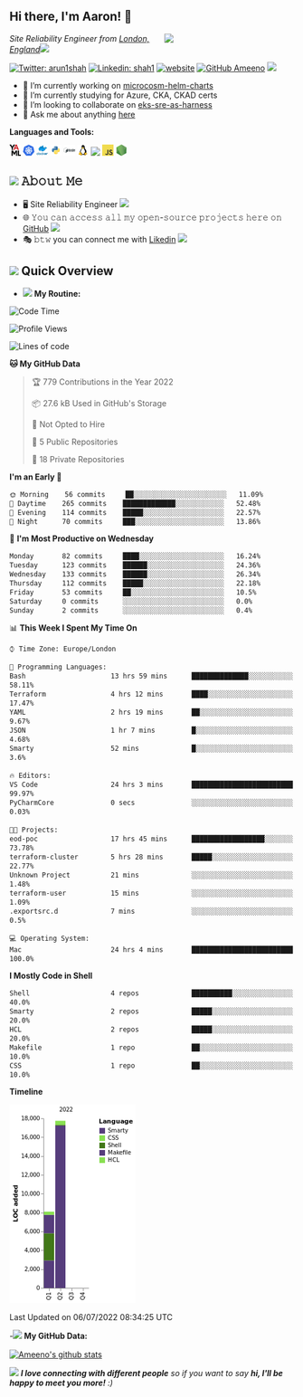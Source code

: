 <h2> Hi there, I'm Aaron!  👋 </h2>
<img align='right' src="https://media.giphy.com/media/M9gbBd9nbDrOTu1Mqx/giphy.gif" width="230">

<p><em>Site Reliability Engineer from <a href="http://london.gov.uk">London, England</a><img src="https://media.giphy.com/media/fYSnHlufseco8Fh93Z/giphy.gif" width="30"></br>
</em></p>


[![Twitter: arun1shah](https://img.shields.io/twitter/follow/Arun1Shah?style=social)](https://twitter.com/arun1shah)
[![Linkedin: shah1](https://img.shields.io/badge/-shah1-blue?style=flat-square&logo=Linkedin&logoColor=white&link=https://www.linkedin.com/in/shah1/)](https://www.linkedin.com/in/shah1/)
[![website](https://img.shields.io/badge/Website-46a2f1.svg?&style=flat-square&logo=Google-Chrome&logoColor=white&link=https://www.ashah.uk/)](https://www.ashah.uk/)
[![GitHub Ameeno](https://img.shields.io/github/followers/ameeno?label=follow&style=social)](https://github.com/ameeno)
![](https://visitor-badge.glitch.me/badge?page_id=ameeno.ameeno)


- 🔭 I’m currently working on [microcosm-helm-charts](https://github.com/ameeno-globality/helm-charts)
- 🌱 I’m currently studying for Azure, CKA, CKAD certs
- 👯 I’m looking to collaborate on [eks-sre-as-harness](https://github.com/ameeno-globality/eks-sre-as-harness)
- 💬 Ask me about anything [here](https://github.com/ameeno-globality/ameeno-globality/issues)

**Languages and Tools:**  

<code><img height="20" src="https://raw.githubusercontent.com/github/explore/80688e429a7d4ef2fca1e82350fe8e3517d3494d/topics/yaml/yaml.png"></code>
<code><img height="20" src="https://raw.githubusercontent.com/github/explore/80688e429a7d4ef2fca1e82350fe8e3517d3494d/topics/kubernetes/kubernetes.png"></code>
<code><img height="20" src="https://raw.githubusercontent.com/github/explore/5c058a388828bb5fde0bcafd4bc867b5bb3f26f3/topics/docker/docker.png"></code>
<code><img height="20" src="https://raw.githubusercontent.com/github/explore/80688e429a7d4ef2fca1e82350fe8e3517d3494d/topics/python/python.png"></code>
<code><img height="20" src="https://raw.githubusercontent.com/github/explore/80688e429a7d4ef2fca1e82350fe8e3517d3494d/topics/bash/bash.png"></code>
<code><img height="20" src="https://raw.githubusercontent.com/github/explore/80688e429a7d4ef2fca1e82350fe8e3517d3494d/topics/linux/linux.png"></code>
<code><img height="20" src="https://raw.githubusercontent.com/github/explore/80688e429a7d4ef2fca1e82350fe8e3517d3494d/topics/helm/helm.png"></code>
<code><img height="20" src="https://raw.githubusercontent.com/github/explore/80688e429a7d4ef2fca1e82350fe8e3517d3494d/topics/javascript/javascript.png"></code>
<code><img height="20" src="https://raw.githubusercontent.com/github/explore/80688e429a7d4ef2fca1e82350fe8e3517d3494d/topics/nodejs/nodejs.png"></code>  


## <img src="https://media.giphy.com/media/VgCDAzcKvsR6OM0uWg/giphy.gif" width="50"> 𝙰𝚋𝚘𝚞𝚝 𝙼𝚎
- 🖥 Site Reliability Engineer <img src="https://media.giphy.com/media/WUlplcMpOCEmTGBtBW/giphy.gif" width="30">
- 🌐 𝚈𝚘𝚞 𝚌𝚊𝚗 𝚊𝚌𝚌𝚎𝚜𝚜 𝚊𝚕𝚕 𝚖𝚢 𝚘𝚙𝚎𝚗-𝚜𝚘𝚞𝚛𝚌𝚎 𝚙𝚛𝚘𝚓𝚎𝚌𝚝𝚜 𝚑𝚎𝚛𝚎 𝚘𝚗 [GitHub](https://github.com/Ameeno) <img src="https://media.giphy.com/media/Y01wot3Bt9Bpdz8xvs/giphy.gif" width="30">
- 🎭 𝚋𝚝𝚠 you can connect me with [Likedin](https://www.linkedin.com/in/shah1/) <img src="https://media.giphy.com/media/HQTYdpx1yhxWpugAi2/giphy.gif" width="30">



## <img src="https://media.giphy.com/media/LPfvhoIwJj0u239wI9/giphy.gif" width="50"> Quick Overview


- <img src="https://media.giphy.com/media/gCWkRsa39liKgD0GLW/giphy.gif" width="50"> **My Routine:** 


<!--START_SECTION:waka-->
![Code Time](http://img.shields.io/badge/Code%20Time-909%20hrs%207%20mins-blue)

![Profile Views](http://img.shields.io/badge/Profile%20Views-0-blue)

![Lines of code](https://img.shields.io/badge/From%20Hello%20World%20I%27ve%20Written-26%20Thousand%20lines%20of%20code-blue)

**🐱 My GitHub Data** 

> 🏆 779 Contributions in the Year 2022
 > 
> 📦 27.6 kB Used in GitHub's Storage 
 > 
> 🚫 Not Opted to Hire
 > 
> 📜 5 Public Repositories 
 > 
> 🔑 18 Private Repositories  
 > 
**I'm an Early 🐤** 

```text
🌞 Morning    56 commits     ██░░░░░░░░░░░░░░░░░░░░░░░   11.09% 
🌆 Daytime    265 commits    █████████████░░░░░░░░░░░░   52.48% 
🌃 Evening    114 commits    █████░░░░░░░░░░░░░░░░░░░░   22.57% 
🌙 Night      70 commits     ███░░░░░░░░░░░░░░░░░░░░░░   13.86%

```
📅 **I'm Most Productive on Wednesday** 

```text
Monday       82 commits     ████░░░░░░░░░░░░░░░░░░░░░   16.24% 
Tuesday      123 commits    ██████░░░░░░░░░░░░░░░░░░░   24.36% 
Wednesday    133 commits    ██████░░░░░░░░░░░░░░░░░░░   26.34% 
Thursday     112 commits    █████░░░░░░░░░░░░░░░░░░░░   22.18% 
Friday       53 commits     ██░░░░░░░░░░░░░░░░░░░░░░░   10.5% 
Saturday     0 commits      ░░░░░░░░░░░░░░░░░░░░░░░░░   0.0% 
Sunday       2 commits      ░░░░░░░░░░░░░░░░░░░░░░░░░   0.4%

```


📊 **This Week I Spent My Time On** 

```text
⌚︎ Time Zone: Europe/London

💬 Programming Languages: 
Bash                     13 hrs 59 mins      ██████████████░░░░░░░░░░░   58.11% 
Terraform                4 hrs 12 mins       ████░░░░░░░░░░░░░░░░░░░░░   17.47% 
YAML                     2 hrs 19 mins       ██░░░░░░░░░░░░░░░░░░░░░░░   9.67% 
JSON                     1 hr 7 mins         █░░░░░░░░░░░░░░░░░░░░░░░░   4.68% 
Smarty                   52 mins             █░░░░░░░░░░░░░░░░░░░░░░░░   3.6%

🔥 Editors: 
VS Code                  24 hrs 3 mins       █████████████████████████   99.97% 
PyCharmCore              0 secs              ░░░░░░░░░░░░░░░░░░░░░░░░░   0.03%

🐱‍💻 Projects: 
eod-poc                  17 hrs 45 mins      ██████████████████░░░░░░░   73.78% 
terraform-cluster        5 hrs 28 mins       █████░░░░░░░░░░░░░░░░░░░░   22.77% 
Unknown Project          21 mins             ░░░░░░░░░░░░░░░░░░░░░░░░░   1.48% 
terraform-user           15 mins             ░░░░░░░░░░░░░░░░░░░░░░░░░   1.09% 
.exportsrc.d             7 mins              ░░░░░░░░░░░░░░░░░░░░░░░░░   0.5%

💻 Operating System: 
Mac                      24 hrs 4 mins       █████████████████████████   100.0%

```

**I Mostly Code in Shell** 

```text
Shell                    4 repos             ██████████░░░░░░░░░░░░░░░   40.0% 
Smarty                   2 repos             █████░░░░░░░░░░░░░░░░░░░░   20.0% 
HCL                      2 repos             █████░░░░░░░░░░░░░░░░░░░░   20.0% 
Makefile                 1 repo              ██░░░░░░░░░░░░░░░░░░░░░░░   10.0% 
CSS                      1 repo              ██░░░░░░░░░░░░░░░░░░░░░░░   10.0%

```


**Timeline**

![Chart not found](https://raw.githubusercontent.com/ameeno-globality/ameeno-globality/master/charts/bar_graph.png) 


 Last Updated on 06/07/2022 08:34:25 UTC
<!--END_SECTION:waka-->




-**<img src="https://media.giphy.com/media/jUQHpQ3UjFBfRlQekP/giphy.gif" width="50"> My GitHub Data:** 
<p align=""> 


<a href="#">
  <img align="center" src="https://github-readme-stats-nine-phi-24.vercel.app/api?username=ameeno-globality&show_icons=true&include_all_commits=true&theme=material-palenight&count_private=true&custom_title=In%20the%20last%2012%20months&hide=prs" alt="Ameeno's github stats" />
</a>
 
 
 <img src="https://media.giphy.com/media/LnQjpWaON8nhr21vNW/giphy.gif" width="60"> <em><b>I love connecting with different people</b> so if you want to say <b>hi, I'll be happy to meet you more!</b> :)</em>


<!---
Hey Visitor , Thanks for downloading my readme.md , 
If you like my work , please give a shout out 🥺👉👈
Edit the necessary fields and enjoy!
Happy Customisation!!!
--->

